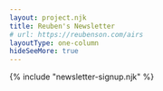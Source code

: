 ```yaml
---
layout: project.njk
title: Reuben's Newsletter
# url: https://reubenson.com/airs
layoutType: one-column
hideSeeMore: true
---
```


{% include "newsletter-signup.njk" %}